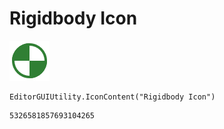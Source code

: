# Rigidbody Icon
![](/img/Rigidbody%20Icon.png)

``` CSharp
EditorGUIUtility.IconContent("Rigidbody Icon")
```
```
5326581857693104265
```
